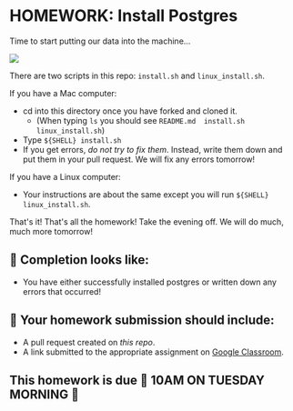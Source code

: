 # HOMEWORK: Install Postgres

Time to start putting our data into the machine...

![](https://media.giphy.com/media/10zxDv7Hv5RF9C/giphy.gif)

There are two scripts in this repo: `install.sh` and `linux_install.sh`.

If you have a Mac computer:
- cd into this directory once you have forked and cloned it.
  - (When typing `ls` you should see `README.md  install.sh  linux_install.sh`)
- Type `${SHELL} install.sh`
- If you get errors, _do not try to fix them_. Instead, write them down and put them in your pull request. We will fix any errors tomorrow!

If you have a Linux computer:
- Your instructions are about the same except you will run `${SHELL} linux_install.sh`.

That's it! That's all the homework! Take the evening off. We will do much, much more tomorrow!

## 🚀 Completion looks like:

- You have either successfully installed postgres or written down any errors that occurred!

## 🚀 Your homework submission should include:

- A pull request created on _this repo_.
- A link submitted to the appropriate assignment on [Google Classroom](https://classroom.google.com/u/0/w/MTI4MTM1MjgyNDYw/t/all).

## This homework is due 🚨 10AM ON TUESDAY MORNING 🚨
